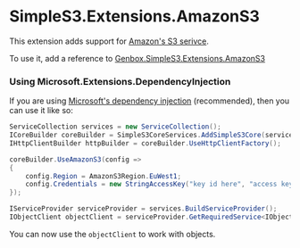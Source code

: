 ﻿# SimpleS3.Extensions.AmazonS3

This extension adds support for [Amazon's S3 serivce](https://aws.amazon.com/s3/).

To use it, add a reference to [Genbox.SimpleS3.Extensions.AmazonS3](https://www.nuget.org/packages/Genbox.SimpleS3.Extensions.AmazonS3)

### Using Microsoft.Extensions.DependencyInjection

If you are using [Microsoft's dependency injection](https://www.nuget.org/packages/Microsoft.Extensions.DependencyInjection/) (recommended), then you can use it like so:

```csharp
ServiceCollection services = new ServiceCollection();
ICoreBuilder coreBuilder = SimpleS3CoreServices.AddSimpleS3Core(services);
IHttpClientBuilder httpBuilder = coreBuilder.UseHttpClientFactory();

coreBuilder.UseAmazonS3(config =>
{
    config.Region = AmazonS3Region.EuWest1;
    config.Credentials = new StringAccessKey("key id here", "access key here");
});

IServiceProvider serviceProvider = services.BuildServiceProvider();
IObjectClient objectClient = serviceProvider.GetRequiredService<IObjectClient>();
```

You can now use the `objectClient` to work with objects.